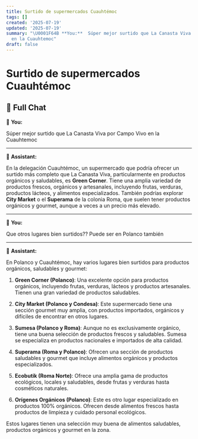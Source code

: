 ```yaml
---
title: Surtido de supermercados Cuauhtémoc
tags: []
created: '2025-07-19'
updated: '2025-07-19'
summary: "\U0001F64B **You:**  Súper mejor surtido que La Canasta Viva por Campo Vivo
  en la Cuauhtemoc"
draft: false
---
```


# Surtido de supermercados Cuauhtémoc

## 🧠 Full Chat

🙋 **You:**

Súper mejor surtido que La Canasta Viva por Campo Vivo en la Cuauhtemoc

---

🤖 **Assistant:**

En la delegación Cuauhtémoc, un supermercado que podría ofrecer un surtido más completo que La Canasta Viva, particularmente en productos orgánicos y saludables, es **Green Corner**. Tiene una amplia variedad de productos frescos, orgánicos y artesanales, incluyendo frutas, verduras, productos lácteos, y alimentos especializados. También podrías explorar **City Market** o el **Superama** de la colonia Roma, que suelen tener productos orgánicos y gourmet, aunque a veces a un precio más elevado.

---

🙋 **You:**

Que otros lugares bien surtidos?? Puede ser en Polanco también

---

🤖 **Assistant:**

En Polanco y Cuauhtémoc, hay varios lugares bien surtidos para productos orgánicos, saludables y gourmet:

1. **Green Corner (Polanco)**: Una excelente opción para productos orgánicos, incluyendo frutas, verduras, lácteos y productos artesanales. Tienen una gran variedad de productos saludables.

2. **City Market (Polanco y Condesa)**: Este supermercado tiene una sección gourmet muy amplia, con productos importados, orgánicos y difíciles de encontrar en otros lugares.

3. **Sumesa (Polanco y Roma)**: Aunque no es exclusivamente orgánico, tiene una buena selección de productos frescos y saludables. Sumesa se especializa en productos nacionales e importados de alta calidad.

4. **Superama (Roma y Polanco)**: Ofrecen una sección de productos saludables y gourmet que incluye alimentos orgánicos y productos especializados.

5. **Ecobutik (Roma Norte)**: Ofrece una amplia gama de productos ecológicos, locales y saludables, desde frutas y verduras hasta cosméticos naturales.

6. **Orígenes Orgánicos (Polanco)**: Este es otro lugar especializado en productos 100% orgánicos. Ofrecen desde alimentos frescos hasta productos de limpieza y cuidado personal ecológicos.

Estos lugares tienen una selección muy buena de alimentos saludables, productos orgánicos y gourmet en la zona.